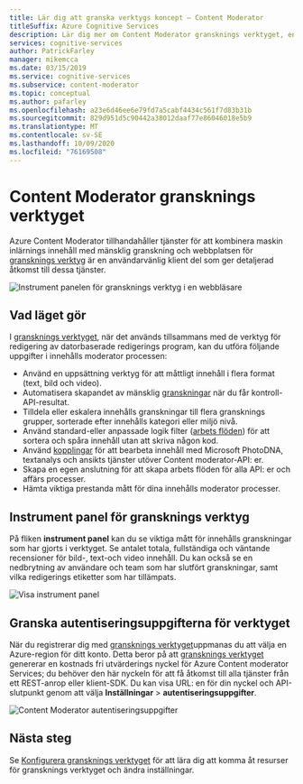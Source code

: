 ```yaml
---
title: Lär dig att granska verktygs koncept – Content Moderator
titleSuffix: Azure Cognitive Services
description: Lär dig mer om Content Moderator gransknings verktyget, en webbplats som samordnar en kombinerad AI-och mänsklig gransknings ansträngning.
services: cognitive-services
author: PatrickFarley
manager: mikemcca
ms.date: 03/15/2019
ms.service: cognitive-services
ms.subservice: content-moderator
ms.topic: conceptual
ms.author: pafarley
ms.openlocfilehash: a23e6d46ee6e79fd7a5cabf4434c561f7d83b31b
ms.sourcegitcommit: 829d951d5c90442a38012daaf77e86046018e5b9
ms.translationtype: MT
ms.contentlocale: sv-SE
ms.lasthandoff: 10/09/2020
ms.locfileid: "76169508"
---
```

# <a name="content-moderator-review-tool"></a>Content Moderator gransknings verktyget

Azure Content Moderator tillhandahåller tjänster för att kombinera maskin inlärnings innehåll med mänsklig granskning och webbplatsen för [gransknings verktyg](https://contentmoderator.cognitive.microsoft.com) är en användarvänlig klient del som ger detaljerad åtkomst till dessa tjänster.

![Instrument panelen för gransknings verktyg i en webbläsare](./images/0-dashboard.png)

## <a name="what-it-does"></a>Vad läget gör

I [gransknings verktyget](https://contentmoderator.cognitive.microsoft.com), när det används tillsammans med de verktyg för redigering av datorbaserade redigerings program, kan du utföra följande uppgifter i innehålls moderator processen:

- Använd en uppsättning verktyg för att måttligt innehåll i flera format (text, bild och video).
- Automatisera skapandet av mänsklig [granskningar](../review-api.md#reviews) när du får kontroll-API-resultat.
- Tilldela eller eskalera innehålls granskningar till flera gransknings grupper, sorterade efter innehålls kategori eller miljö nivå.
- Använd standard-eller anpassade logik filter ([arbets flöden](../review-api.md#workflows)) för att sortera och spåra innehåll utan att skriva någon kod.
- Använd [kopplingar](./configure.md#connectors) för att bearbeta innehåll med Microsoft PhotoDNA, textanalys och ansikts tjänster utöver Content moderator-API: er.
- Skapa en egen anslutning för att skapa arbets flöden för alla API: er och affärs processer.
- Hämta viktiga prestanda mått för dina innehålls moderator processer.

## <a name="review-tool-dashboard"></a>Instrument panel för gransknings verktyg

På fliken **instrument panel** kan du se viktiga mått för innehålls granskningar som har gjorts i verktyget. Se antalet totala, fullständiga och väntande recensioner för bild-, text-och video innehåll. Du kan också se en nedbrytning av användare och team som har slutfört granskningar, samt vilka redigerings etiketter som har tillämpats.

![Visa instrument panel](images/0-dashboard.png)

## <a name="review-tool-credentials"></a>Granska autentiseringsuppgifterna för verktyget

När du registrerar dig med [gransknings verktyget](https://contentmoderator.cognitive.microsoft.com)uppmanas du att välja en Azure-region för ditt konto. Detta beror på att [gransknings verktyget](https://contentmoderator.cognitive.microsoft.com) genererar en kostnads fri utvärderings nyckel för Azure Content moderator Services; du behöver den här nyckeln för att få åtkomst till alla tjänster från ett REST-anrop eller klient-SDK. Du kan visa URL: en för din nyckel och API-slutpunkt genom att välja **Inställningar**  >  **autentiseringsuppgifter**.

![Content Moderator autentiseringsuppgifter](images/settings-6-credentials.png)

## <a name="next-steps"></a>Nästa steg

Se [Konfigurera gransknings verktyget](./configure.md) för att lära dig att komma åt resurser för gransknings verktyget och ändra inställningar.